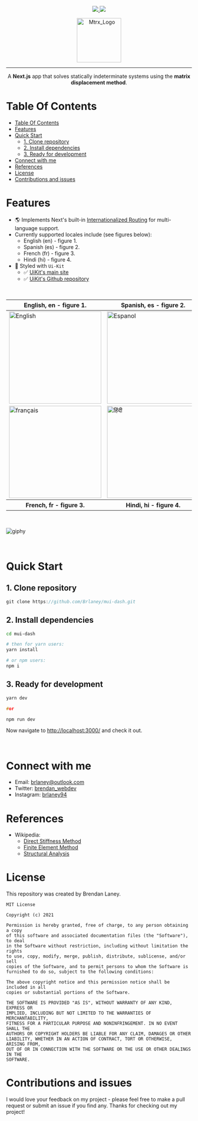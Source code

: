 <div align="center" id="top">
  <p>
    <a href="https://github.com/brlaney/mtrx/commits/master">
      <img src="https://img.shields.io/github/last-commit/brlaney/mtrx?style=flat-square">
    </a>
    <a href="#status"><img src="https://img.shields.io/badge/Maintained-yes-green.svg?style=flat-square"></a>
  </p>
  <!-- <h1>[Mtrx]</h1> -->
  <img
    src="https://user-images.githubusercontent.com/64326462/133838486-7e1b43b6-2273-4925-8f7e-3cdff62c2ec6.png"
    alt="Mtrx_Logo"
    style="width: 120px; height: 120px;"
  />
  <hr/>
  <p>
    A <b>Next.js</b> app that solves statically indeterminate systems using the <b>matrix displacement method</b>.
  </p>
</div>

# Table Of Contents

- [Table Of Contents](#table-of-contents)
- [Features](#features)
- [Quick Start](#quick-start)
  - [1. Clone repository](#1-clone-repository)
  - [2. Install dependencies](#2-install-dependencies)
  - [3. Ready for development](#3-ready-for-development)
- [Connect with me](#connect-with-me)
- [References](#references)
- [License](#license)
- [Contributions and issues](#contributions-and-issues)

# Features

- 🌎 Implements Next's built-in [Internationalized Routing](https://nextjs.org/docs/advanced-features/i18n-routing) for multi-language support.
- Currently supported locales include (see figures below):
  - English (en) - figure 1.
  - Spanish (es) - figure 2.
  - French (fr) - figure 3.
  - Hindi (hi) - figure 4.
- 🎨 Styled with `Ui-Kit`
  - ✅ [UiKit's main site](https://getuikit.com/)
  - ✅ [UiKit's Github repository](https://github.com/uikit/uikit)
  
</br>

<table>
  <thead><tr>
    <th>English, en - figure 1.</th>
    <th>Spanish, es - figure 2.</th>
  </tr></thead>
  <tbody><tr>
    <td><img src="https://user-images.githubusercontent.com/64326462/128269197-38bb9999-6b3d-47de-95e8-a17654e76927.png" alt="English" style="width: 250px;"/></td>
    <td><img src="https://user-images.githubusercontent.com/64326462/128269274-f3da4133-e84c-495a-809a-b76042fd9fb9.png" alt="Espanol" style="width: 250px;"/></td>
  </tr><tr>
    <td><img src="https://user-images.githubusercontent.com/64326462/128283625-d06acf30-761b-4454-8d2a-2dd7b2b4806c.PNG" alt="français" style="width: 250px;"/></td>
    <td><img src="https://user-images.githubusercontent.com/64326462/128283628-64db2bd5-7bd3-41ca-8b85-9ef44445755b.PNG" alt="हिंदी" style="width: 250px;"/></td>
  </tr></tbody>
  <tr>
    <th>French, fr - figure 3.</th>
    <th>Hindi, hi - figure 4.</th>
  </tr>
</table>

</br>

![giphy](https://user-images.githubusercontent.com/64326462/133833359-5339d2aa-86be-49cd-a29e-1336a2ffbd91.gif)

</br>

# Quick Start

## 1. Clone repository

```C
git clone https://github.com/Brlaney/mui-dash.git
```

## 2. Install dependencies

```bash
cd mui-dash

# then for yarn users:
yarn install

# or npm users:
npm i 
```

## 3. Ready for development

```C
yarn dev

#or

npm run dev

```

Now navigate to [http://localhost:3000/](http://localhost:3000/) and check it out.

</br>

# Connect with me

- Email: <brlaney@outlook.com>
- Twitter: [brendan_webdev](https://twitter.com/Brendan_webdev)
- Instagram: [brlaney94](https://www.instagram.com/brlaney94/)

# References

- Wikipedia:
  - [Direct Stiffness Method](https://en.wikipedia.org/wiki/Direct_stiffness_method)
  - [Finite Element Method](https://en.wikipedia.org/wiki/Finite_element_method)
  - [Structural Analysis](https://en.wikipedia.org/wiki/Structural_analysis)

# License

This repository was created by Brendan Laney.

```text
MIT License

Copyright (c) 2021

Permission is hereby granted, free of charge, to any person obtaining a copy
of this software and associated documentation files (the "Software"), to deal
in the Software without restriction, including without limitation the rights
to use, copy, modify, merge, publish, distribute, sublicense, and/or sell
copies of the Software, and to permit persons to whom the Software is
furnished to do so, subject to the following conditions:

The above copyright notice and this permission notice shall be included in all
copies or substantial portions of the Software.

THE SOFTWARE IS PROVIDED "AS IS", WITHOUT WARRANTY OF ANY KIND, EXPRESS OR
IMPLIED, INCLUDING BUT NOT LIMITED TO THE WARRANTIES OF MERCHANTABILITY,
FITNESS FOR A PARTICULAR PURPOSE AND NONINFRINGEMENT. IN NO EVENT SHALL THE
AUTHORS OR COPYRIGHT HOLDERS BE LIABLE FOR ANY CLAIM, DAMAGES OR OTHER
LIABILITY, WHETHER IN AN ACTION OF CONTRACT, TORT OR OTHERWISE, ARISING FROM,
OUT OF OR IN CONNECTION WITH THE SOFTWARE OR THE USE OR OTHER DEALINGS IN THE
SOFTWARE.
```

# Contributions and issues

I would love your feedback on my project - please feel free to make a pull request or submit an issue if you find any. Thanks for checking out my project!
